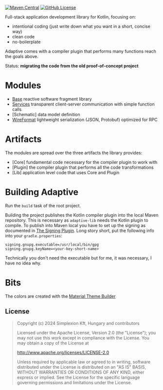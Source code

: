 [![Maven Central](https://img.shields.io/maven-central/v/hu.simplexion.adaptive/adaptive-lib)](https://mvnrepository.com/artifact/hu.simplexion.adaptive/adaptive-lib)
[![GitHub License](https://img.shields.io/badge/license-Apache%20License%202.0-blue.svg?style=flat)](http://www.apache.org/licenses/LICENSE-2.0)

Full-stack application development library for Kotlin, focusing on:

* intentional coding (just write down what you want in a short, concise way)
* clean code
* no-boilerplate

Adaptive comes with a compiler plugin that performs many functions reach the goals above.

Status: **migrating the code from the old proof-of-concept project**

# Modules

- [Base](doc/base/README.md) reactive software fragment library
- [Services](doc/service/README.md) transparent client-server communication with simple function calls
- [Schematic] data model definition
- [WireFormat](doc/wireformat/README.md) lightweight serialization (JSON, Protobuf) optimized for RPC

# Artifacts

The modules are spread over the three artifacts the library provides:

* [Core] fundamental code necessary for the compiler plugin to work with
* [Plugin] the compiler plugin that performs all the code transformations
* [Lib] application level code that uses Core and Plugin

# Building Adaptive

Run the `build` task of the root project.

Building the project publishes the Kotlin compiler plugin into the local Maven repository. This is necessary as `adaptive-lib`
needs the Kotlin plugin to compile. To publish into Maven local you have to set up the signing as documented in
[The Signing Plugin](https://docs.gradle.org/current/userguide/signing_plugin.html). Long story short, put the
following info into your `gradle.properties`:

```properties
signing.gnupg.executable=/usr/local/bin/gpg
signing.gnupg.keyName=<your-key-short-name>
```

Technically you don't need the executable but for me, it was necessary, I have no idea why.

# Bits

The colors are created with the [Material Theme Builder](https://material-foundation.github.io/material-theme-builder/)

## License

> Copyright (c) 2024 Simplexion Kft, Hungary and contributors
>
> Licensed under the Apache License, Version 2.0 (the "License");
> you may not use this work except in compliance with the License.
> You may obtain a copy of the License at
>
>    http://www.apache.org/licenses/LICENSE-2.0
>
> Unless required by applicable law or agreed to in writing, software
> distributed under the License is distributed on an "AS IS" BASIS,
> WITHOUT WARRANTIES OR CONDITIONS OF ANY KIND, either express or implied.
> See the License for the specific language governing permissions and
> limitations under the License.